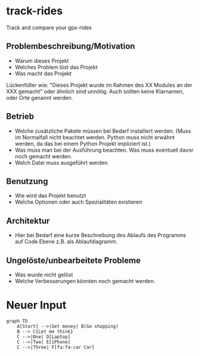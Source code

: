 # track-rides
Track and compare your gpx-rides

## Problembeschreibung/Motivation
 - Warum dieses Projekt
 - Welches Problem löst das Projekt
 - Was macht das Projekt

Lückenfüller wie: "Dieses Projekt wurde im Rahmen des XX Modules an der XXX gemacht" oder ähnlich sind unnötig. Auch sollten keine Klarnamen, oder Orte genannt werden.
## Betrieb
 - Welche zusätzliche Pakete müssen bei Bedarf installiert werden. (Muss im Normalfall nicht beachtet werden. Python muss nicht erwähnt werden, da das bei einem Python Projekt impliziert ist.)
 - Was muss man bei der Ausführung beachten. Was muss eventuell davor noch gemacht werden.
 - Welch Datei muss ausgeführt werden

## Benutzung
- Wie wird das Projekt benutzt
- Welche Optionen oder auch Spezialitäten existieren

## Architektur
- Hier bei Bedarf eine kurze Beschreibung des Ablaufs des Programms auf Code Ebene z.B. als Ablaufdiagramm.

## Ungelöste/unbearbeitete Probleme
 - Was wurde nicht gelöst
 - Welche Verbesserungen könnten noch gemacht werden.


# Neuer Input
```mermaid
graph TD
    A[Start] -->|Get money| B(Go shopping)
    B --> C{Let me think}
    C -->|One| D[Laptop]
    C -->|Two| E[iPhone]
    C -->|Three| F[fa:fa-car Car]
```